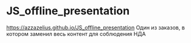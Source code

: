 # JS_offline_presentation

https://azzazelius.github.io/JS_offline_presentation
Один из заказов, в котором заменил весь контент для соблюдения НДА
